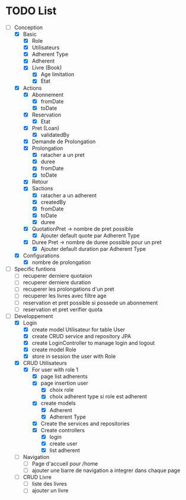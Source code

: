 # TODO List

- [ ] Conception
  - [x] Basic
    - [x] Role
    - [x] Utilisateurs
    - [x] Adherent Type
    - [x] Adherent
    - [x] Livre (Book)
      - [x] Age limitation
      - [x] Etat
  - [x] Actions
    - [x] Abonnement
      - [x] fromDate
      - [x] toDate
    - [x] Reservation
      - [x] Etat
    - [x] Pret (Loan)
      - [x] validatedBy
    - [x] Demande de Prolongation
    - [x] Prolongation
      - [x] ratacher a un pret
      - [x] duree
      - [x] fromDate
      - [x] toDate
    - [x] Retour
    - [x] Sactions
      - [x] ratacher a un adherent
      - [x] createdBy
      - [x] fromDate
      - [x] toDate
      - [x] duree
    - [x] QuotationPret -> nombre de pret possible
      - [x] Ajouter default quote par Adherent Type
    - [x] Duree Pret -> nombre de duree possible pour un pret
      - [x] Ajouter default duration par Adherent Type
  - [x] Configurations
    - [x] nombre de prolongation
- [ ] Specific funtions
  - [ ] recuperer derniere quotaion
  - [ ] recuperer derniere duration
  - [ ] recuperer les prolongations d'un pret
  - [ ] recuperer les livres avec filtre age
  - [ ] reservation et pret possible si possede un abonnement
  - [ ] reservation et pret verifier quota
- [ ] Developpement
  - [x] Login
    - [x] create model Utilisateur for table User
    - [x] create CRUD service and repository JPA
    - [x] create LoginController to manage login and logout
    - [x] create model Role
    - [x] store in session the user with Role
  - [x] CRUD Utilisateurs
    - [x] For user with role 1
      - [x] page list adherents
      - [x] page insertion user
        - [x] choix role
        - [x] choix adherent type si role est adherent
      - [x] create models
        - [x] Adherent
        - [x] Adherent Type
      - [x] Create the services and repositories
      - [x] Create controllers
        - [x] login
        - [x] create user
        - [x] list adherent
  - [ ] Navigation
    - [ ] Page d'accueil pour /home
    - [ ] ajouter une barre de navigation a integrer dans chaque page
  - [ ] CRUD Livre
    - [ ] liste des livres
    - [ ] ajouter un livre
